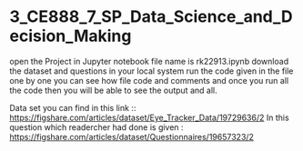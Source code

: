 # 3_CE888_7_SP_Data_Science_and_Decision_Making

open the Project in Jupyter notebook file name is rk22913.ipynb
download the dataset and questions in your local system
run the code given in the file one by one
you can see how file code and comments and once you run all the code then you will be able to see the output and all. 

Data set you can find in this link ::
    https://figshare.com/articles/dataset/Eye_Tracker_Data/19729636/2
In this question which readercher had done is given :
    https://figshare.com/articles/dataset/Questionnaires/19657323/2
